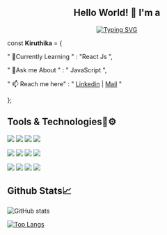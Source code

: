 <div align="center">
  <h2> Hello World!  👋  I'm a</h2>
  
 [![Typing SVG](https://readme-typing-svg.herokuapp.com?font=Girassol&color=61C3AB&center=true&vCenter=true&lines=Front+End+Developer;Problem+Solver;Aspiring+MERN+Stack+Developer;JavaScript+Enthusiast)](https://git.io/typing-svg)
</div>


const **Kiruthika** = {

" 🔰Currently Learning " : "React Js ",

" 💬Ask me About " : " JavaScript ",

" 📫 Reach me here"  : " [Linkedin](https://www.linkedin.com/in/kiruthika-s-67385a178/) | [Mail](kiruthikankl13@gmail.com) "

};


## Tools & Technologies🔧⚙️

![](https://img.shields.io/badge/JavaScript-informational?style=flat&logo=javascript&logoColor=white&color=blue)
![](https://img.shields.io/badge/Java-informational?style=flat&logo=Java&logoColor=white&color=blue)
![](https://img.shields.io/badge/cpp-informational?style=flat&logo=c&logoColor=white&color=blue)
![](https://img.shields.io/badge/HTML-informational?style=flat&logo=html5&logoColor=white&color=blue)

![](https://img.shields.io/badge/CSS-informational?style=flat&logo=CSS3&logoColor=white&color=blue)
![](https://img.shields.io/badge/Bootstrap-informational?style=flat&logo=bootstrap&logoColor=white&color=blue)
![](https://img.shields.io/badge/React-informational?style=flat&logo=react&logoColor=white&color=blue)
![](https://img.shields.io/badge/MySQL-informational?style=flat&logo=mysql&logoColor=white&color=blue)

![](https://img.shields.io/badge/Git-informational?style=flat&logo=git&logoColor=white&color=blue)
![](https://img.shields.io/badge/Github-informational?style=flat&logo=github&logoColor=white&color=blue)
![](https://img.shields.io/badge/Linux-informational?style=flat&logo=Linux&logoColor=white&color=blue)
![](https://img.shields.io/badge/VsCode-informational?style=flat&logo=visual-studio-code&logoColor=white&color=blue)
<!-- ![](https://img.shields.io/badge/Sublime-informational?style=flat&logo=Sublime&logoColor=white&color=blue) -->


## Github Stats📈

![GitHub stats](https://github-readme-stats.vercel.app/api?username=Kiruthi-1312&show_icons=true&theme=tokyonight)


[![Top Langs](https://github-readme-stats.vercel.app/api/top-langs/?username=Kiruthi-1312&layout=compact)](https://github.com/Kiruthi-1312/github-readme-stats)


